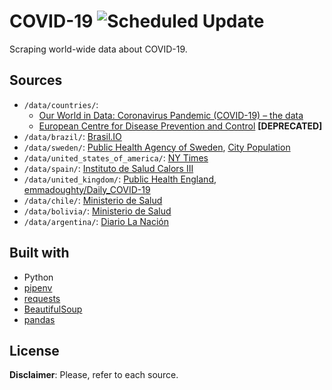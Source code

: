 # COVID-19 ![Scheduled Update](https://github.com/inf-covid19/data/workflows/Scheduled%20Update/badge.svg)

Scraping world-wide data about COVID-19.

## Sources

- `/data/countries/`:
  - [Our World in Data: Coronavirus Pandemic (COVID-19) – the data](https://ourworldindata.org/coronavirus-data)
  - [European Centre for Disease Prevention and Control](https://www.ecdc.europa.eu/en/publications-data/download-todays-data-geographic-distribution-covid-19-cases-worldwide) **[DEPRECATED]**
- `/data/brazil/`: [Brasil.IO](https://brasil.io/dataset/covid19/caso)
- `/data/sweden/`: [Public Health Agency of Sweden](https://www.folkhalsomyndigheten.se/smittskydd-beredskap/utbrott/aktuella-utbrott/covid-19/aktuellt-epidemiologiskt-lage), [City Population](http://citypopulation.de/en/sweden/cities/mun/)
- `/data/united_states_of_america/`: [NY Times](https://github.com/nytimes/covid-19-data)
- `/data/spain/`: [Instituto de Salud Calors III](https://covid19.isciii.es/)
- `/data/united_kingdom/`: [Public Health England](https://www.gov.uk/government/publications/covid-19-track-coronavirus-cases), [emmadoughty/Daily_COVID-19](https://github.com/emmadoughty/Daily_COVID-19)
- `/data/chile/`: [Ministerio de Salud](https://www.minsal.cl/nuevo-coronavirus-2019-ncov/casos-confirmados-en-chile-covid-19/)
- `/data/bolivia/`: [Ministerio de Salud](https://boliviasegura.gob.bo/)
- `/data/argentina/`: [Diario La Nación](https://www.lanacion.com.ar)

## Built with

- Python
- [pipenv](https://github.com/pypa/pipenv)
- [requests](https://requests.readthedocs.io/en/master/)
- [BeautifulSoup](https://www.crummy.com/software/BeautifulSoup/bs4/doc/)
- [pandas](https://pandas.pydata.org/)

## License

**Disclaimer**: Please, refer to each source.
